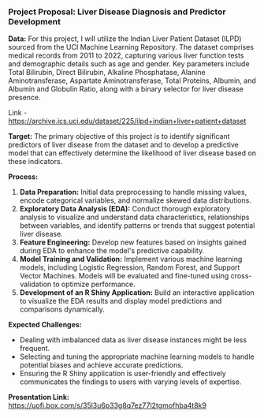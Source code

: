 ### Project Proposal: Liver Disease Diagnosis and Predictor Development

**Data:** For this project, I will utilize the Indian Liver Patient Dataset (ILPD) sourced from the UCI Machine Learning Repository. The dataset comprises medical records from 2011 to 2022, capturing various liver function tests and demographic details such as age and gender. Key parameters include Total Bilirubin, Direct Bilirubin, Alkaline Phosphatase, Alanine Aminotransferase, Aspartate Aminotransferase, Total Proteins, Albumin, and Albumin and Globulin Ratio, along with a binary selector for liver disease presence.

Link - https://archive.ics.uci.edu/dataset/225/ilpd+indian+liver+patient+dataset

**Target:** The primary objective of this project is to identify significant predictors of liver disease from the dataset and to develop a predictive model that can effectively determine the likelihood of liver disease based on these indicators.

**Process:**
1. **Data Preparation:** Initial data preprocessing to handle missing values, encode categorical variables, and normalize skewed data distributions.
2. **Exploratory Data Analysis (EDA):** Conduct thorough exploratory analysis to visualize and understand data characteristics, relationships between variables, and identify patterns or trends that suggest potential liver disease.
3. **Feature Engineering:** Develop new features based on insights gained during EDA to enhance the model's predictive capability.
4. **Model Training and Validation:** Implement various machine learning models, including Logistic Regression, Random Forest, and Support Vector Machines. Models will be evaluated and fine-tuned using cross-validation to optimize performance.
5. **Development of an R Shiny Application:** Build an interactive application to visualize the EDA results and display model predictions and comparisons dynamically.

**Expected Challenges:**
- Dealing with imbalanced data as liver disease instances might be less frequent.
- Selecting and tuning the appropriate machine learning models to handle potential biases and achieve accurate predictions.
- Ensuring the R Shiny application is user-friendly and effectively communicates the findings to users with varying levels of expertise.

**Presentation Link:** https://uofi.box.com/s/35l3u6p33g8q7ez77l2tgmofhba4t8k9